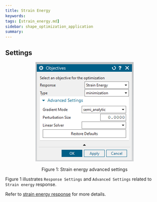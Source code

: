 ```yaml
---
title: Strain Energy
keywords: 
tags: [strain_energy.md]
sidebar: shape_optimization_application
summary: 
---
```


## Settings

<p align="center">
    <img src="../images/objectives_strain_energy.png" alt="Strain energy advanced settings"/>
</p>
<p align="center">Figure 1: Strain energy advanced settings</p>

Figure 1 illustrates `Response Settings` and `Advanced Settings` related to `Strain energy` response.

Refer to [strain energy response](../../List_of_response_functions/Strain_energy.html) for more details.

